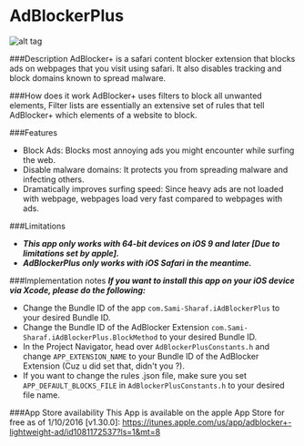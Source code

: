 # AdBlockerPlus
![alt tag](http://i.imgur.com/hEWEBUq.png)

###Description
AdBlocker+ is a safari content blocker extension that blocks ads on webpages that you visit using safari. It also disables tracking and block domains known to spread malware.

###How does it work
AdBlocker+ uses filters to block all unwanted elements, Filter lists are essentially an extensive set of rules that tell AdBlocker+ which elements of a website to block.

###Features
- Block Ads: Blocks most annoying ads you might encounter while surfing the web.
- Disable malware domains: It protects you from spreading malware and infecting others.
- Dramatically improves surfing speed: Since heavy ads are not loaded with webpage, webpages load very fast compared to webpages with ads.

###Limitations
- ***This app only works with 64-bit devices on iOS 9 and later [Due to limitations set by apple].***
- ***AdBlockerPlus only works with iOS Safari in the meantime.***

###Implementation notes
***If you want to install this app on your iOS device via Xcode, please do the following:***
- Change the Bundle ID of the app `com.Sami-Sharaf.iAdBlockerPlus` to your desired Bundle ID.
- Change the Bundle ID of the AdBlocker Extension `com.Sami-Sharaf.iAdBlockerPlus.BlockMethod` to your desired Bundle ID.
- In the Project Navigator, head over `AdBlockerPlusConstants.h` and change `APP_EXTENSION_NAME` to your Bundle ID of the AdBlocker Extension (Cuz u did set that, didn't you ?).
- If you want to change the rules .json file, make sure you set `APP_DEFAULT_BLOCKS_FILE` in `AdBlockerPlusConstants.h` to your desired file name.

###App Store availability
This App is available on the apple App Store for free as of 1/10/2016 [v1.30.0]:
https://itunes.apple.com/us/app/adblocker+-lightweight-ad/id1081172537?ls=1&mt=8
